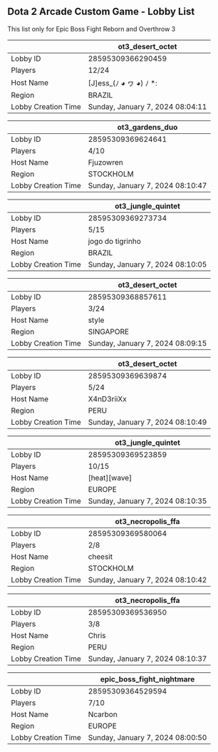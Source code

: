 ## Dota 2 Arcade Custom Game - Lobby List

This list only for Epic Boss Fight Reborn and Overthrow 3

|  | ot3_desert_octet |
| ------ | ------ |
| Lobby ID | 28595309366290459 |
| Players | 12/24 |
| Host Name | [J]ess_(ﾉ ◕ ヮ ◕) ﾉ *: |
| Region | BRAZIL |
| Lobby Creation Time | Sunday, January 7, 2024 08:04:11 |


|  | ot3_gardens_duo |
| ------ | ------ |
| Lobby ID | 28595309369624641 |
| Players | 4/10 |
| Host Name | Fjuzowren |
| Region | STOCKHOLM |
| Lobby Creation Time | Sunday, January 7, 2024 08:10:47 |


|  | ot3_jungle_quintet |
| ------ | ------ |
| Lobby ID | 28595309369273734 |
| Players | 5/15 |
| Host Name | jogo do tigrinho |
| Region | BRAZIL |
| Lobby Creation Time | Sunday, January 7, 2024 08:10:05 |


|  | ot3_desert_octet |
| ------ | ------ |
| Lobby ID | 28595309368857611 |
| Players | 3/24 |
| Host Name | style |
| Region | SINGAPORE |
| Lobby Creation Time | Sunday, January 7, 2024 08:09:15 |


|  | ot3_desert_octet |
| ------ | ------ |
| Lobby ID | 28595309369639874 |
| Players | 5/24 |
| Host Name | X4nD3riiXx |
| Region | PERU |
| Lobby Creation Time | Sunday, January 7, 2024 08:10:49 |


|  | ot3_jungle_quintet |
| ------ | ------ |
| Lobby ID | 28595309369523859 |
| Players | 10/15 |
| Host Name | [heat][wave] |
| Region | EUROPE |
| Lobby Creation Time | Sunday, January 7, 2024 08:10:35 |


|  | ot3_necropolis_ffa |
| ------ | ------ |
| Lobby ID | 28595309369580064 |
| Players | 2/8 |
| Host Name | cheesit |
| Region | STOCKHOLM |
| Lobby Creation Time | Sunday, January 7, 2024 08:10:42 |


|  | ot3_necropolis_ffa |
| ------ | ------ |
| Lobby ID | 28595309369536950 |
| Players | 3/8 |
| Host Name | Chris |
| Region | PERU |
| Lobby Creation Time | Sunday, January 7, 2024 08:10:37 |


|  | epic_boss_fight_nightmare |
| ------ | ------ |
| Lobby ID | 28595309364529594 |
| Players | 7/10 |
| Host Name | Ncarbon |
| Region | EUROPE |
| Lobby Creation Time | Sunday, January 7, 2024 08:00:50 |


